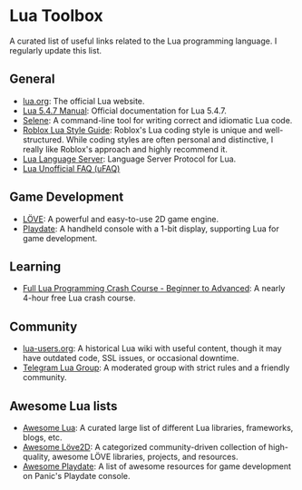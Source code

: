 # Lua Toolbox

A curated list of useful links related to the Lua programming language. I regularly update this list.

## General

- [lua.org](https://www.lua.org): The official Lua website.
- [Lua 5.4.7 Manual](https://www.lua.org/manual/5.4/): Official documentation for Lua 5.4.7.
- [Selene](https://kampfkarren.github.io/selene/selene.html#selene): A command-line tool for writing correct and idiomatic Lua code.
- [Roblox Lua Style Guide](https://roblox.github.io/lua-style-guide/): Roblox's Lua coding style is unique and well-structured. While coding styles are often personal and distinctive, I really like Roblox's approach and highly recommend it.
- [Lua Language Server](https://github.com/LuaLS/lua-language-server): Language Server Protocol for Lua.
- [Lua Unofficial FAQ (uFAQ)](https://www.luafaq.org/)

## Game Development

- [LÖVE](https://love2d.org): A powerful and easy-to-use 2D game engine.
- [Playdate](https://play.date/): A handheld console with a 1-bit display, supporting Lua for game development.

## Learning

- [Full Lua Programming Crash Course - Beginner to Advanced](https://www.youtube.com/watch?v=1srFmjt1Ib0): A nearly 4-hour free Lua crash course.

## Community

- [lua-users.org](https://lua-users.org/wiki/): A historical Lua wiki with useful content, though it may have outdated code, SSL issues, or occasional downtime.
- [Telegram Lua Group](https://t.me/LuaLang): A moderated group with strict rules and a friendly community.  

## Awesome Lua lists

- [Awesome Lua](https://github.com/LewisJEllis/awesome-lua): A curated large list of different Lua libraries, frameworks, blogs, etc.
- [Awesome Löve2D](https://github.com/love2d-community/awesome-love2d/): A categorized community-driven collection of high-quality, awesome LÖVE libraries, projects, and resources.
- [Awesome Playdate](https://github.com/sayhiben/awesome-playdate): A list of awesome resources for game development on Panic's Playdate console.
